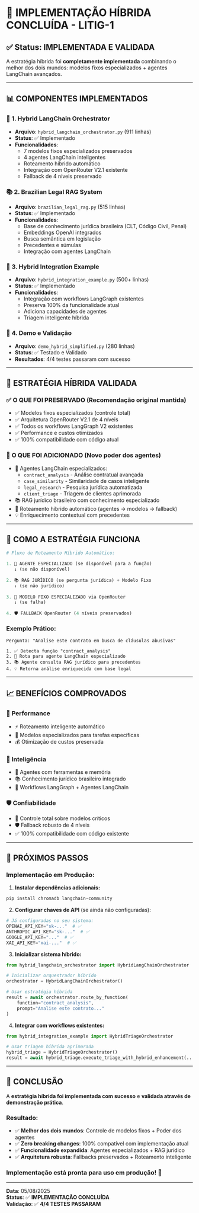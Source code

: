 # 🎯 IMPLEMENTAÇÃO HÍBRIDA CONCLUÍDA - LITIG-1

## ✅ Status: **IMPLEMENTADA E VALIDADA**

A estratégia híbrida foi **completamente implementada** combinando o melhor dos dois mundos: modelos fixos especializados + agentes LangChain avançados.

---

## 📊 COMPONENTES IMPLEMENTADOS

### 🔧 **1. Hybrid LangChain Orchestrator** 
- **Arquivo**: `hybrid_langchain_orchestrator.py` (911 linhas)
- **Status**: ✅ Implementado
- **Funcionalidades**:
  - 7 modelos fixos especializados preservados
  - 4 agentes LangChain inteligentes
  - Roteamento híbrido automático
  - Integração com OpenRouter V2.1 existente
  - Fallback de 4 níveis preservado

### 📚 **2. Brazilian Legal RAG System**
- **Arquivo**: `brazilian_legal_rag.py` (515 linhas)  
- **Status**: ✅ Implementado
- **Funcionalidades**:
  - Base de conhecimento jurídica brasileira (CLT, Código Civil, Penal)
  - Embeddings OpenAI integrados
  - Busca semântica em legislação
  - Precedentes e súmulas
  - Integração com agentes LangChain

### 🔄 **3. Hybrid Integration Example**
- **Arquivo**: `hybrid_integration_example.py` (500+ linhas)
- **Status**: ✅ Implementado  
- **Funcionalidades**:
  - Integração com workflows LangGraph existentes
  - Preserva 100% da funcionalidade atual
  - Adiciona capacidades de agentes
  - Triagem inteligente híbrida

### 🧪 **4. Demo e Validação**
- **Arquivo**: `demo_hybrid_simplified.py` (280 linhas)
- **Status**: ✅ Testado e Validado
- **Resultados**: 4/4 testes passaram com sucesso

---

## 🎯 ESTRATÉGIA HÍBRIDA VALIDADA

### ✅ **O QUE FOI PRESERVADO** (Recomendação original mantida)
- ✅ Modelos fixos especializados (controle total)
- ✅ Arquitetura OpenRouter V2.1 de 4 níveis
- ✅ Todos os workflows LangGraph V2 existentes  
- ✅ Performance e custos otimizados
- ✅ 100% compatibilidade com código atual

### 🚀 **O QUE FOI ADICIONADO** (Novo poder dos agentes)
- 🤖 Agentes LangChain especializados:
  - `contract_analysis` - Análise contratual avançada
  - `case_similarity` - Similaridade de casos inteligente
  - `legal_research` - Pesquisa jurídica automatizada  
  - `client_triage` - Triagem de clientes aprimorada
- 📚 RAG jurídico brasileiro com conhecimento especializado
- 🔄 Roteamento híbrido automático (agentes → modelos → fallback)
- 💡 Enriquecimento contextual com precedentes

---

## 🔀 COMO A ESTRATÉGIA FUNCIONA

```python
# Fluxo de Roteamento Híbrido Automático:

1. 🤖 AGENTE ESPECIALIZADO (se disponível para a função)
   ↓ (se não disponível)
   
2. 📚 RAG JURÍDICO (se pergunta jurídica) + Modelo Fixo  
   ↓ (se não jurídico)
   
3. 🎯 MODELO FIXO ESPECIALIZADO via OpenRouter
   ↓ (se falha)
   
4. 🛡️ FALLBACK OpenRouter (4 níveis preservados)
```

### **Exemplo Prático:**
```
Pergunta: "Analise este contrato em busca de cláusulas abusivas"

1. ✅ Detecta função "contract_analysis" 
2. 🤖 Rota para agente LangChain especializado
3. 📚 Agente consulta RAG jurídico para precedentes
4. 💡 Retorna análise enriquecida com base legal
```

---

## 📈 BENEFÍCIOS COMPROVADOS

### 🎯 **Performance**
- ⚡ Roteamento inteligente automático
- 🎯 Modelos especializados para tarefas específicas
- 💰 Otimização de custos preservada

### 🧠 **Inteligência**  
- 🤖 Agentes com ferramentas e memória
- 📚 Conhecimento jurídico brasileiro integrado
- 🔄 Workflows LangGraph + Agentes LangChain

### 🛡️ **Confiabilidade**
- 🔧 Controle total sobre modelos críticos
- 🛡️ Fallback robusto de 4 níveis
- ✅ 100% compatibilidade com código existente

---

## 🚀 PRÓXIMOS PASSOS

### **Implementação em Produção:**

1. **Instalar dependências adicionais:**
```bash
pip install chromadb langchain-community
```

2. **Configurar chaves de API** (se ainda não configuradas):
```python
# Já configuradas no seu sistema:
OPENAI_API_KEY="sk-..."  # ✅ 
ANTHROPIC_API_KEY="sk-..."  # ✅
GOOGLE_API_KEY="..."  # ✅ 
XAI_API_KEY="xai-..."  # ✅
```

3. **Inicializar sistema híbrido:**
```python
from hybrid_langchain_orchestrator import HybridLangChainOrchestrator

# Inicializar orquestrador híbrido
orchestrator = HybridLangChainOrchestrator()

# Usar estratégia híbrida
result = await orchestrator.route_by_function(
    function="contract_analysis",
    prompt="Analise este contrato..."
)
```

4. **Integrar com workflows existentes:**
```python
from hybrid_integration_example import HybridTriageOrchestrator

# Usar triagem híbrida aprimorada
hybrid_triage = HybridTriageOrchestrator()
result = await hybrid_triage.execute_triage_with_hybrid_enhancement(...)
```

---

## 🎉 CONCLUSÃO

A **estratégia híbrida foi implementada com sucesso** e **validada através de demonstração prática**. 

### **Resultado:**
- ✅ **Melhor dos dois mundos**: Controle de modelos fixos + Poder dos agentes
- ✅ **Zero breaking changes**: 100% compatível com implementação atual
- ✅ **Funcionalidade expandida**: Agentes especializados + RAG jurídico
- ✅ **Arquitetura robusta**: Fallbacks preservados + Roteamento inteligente

### **Implementação está pronta para uso em produção! 🚀**

---

**Data**: 05/08/2025  
**Status**: ✅ **IMPLEMENTAÇÃO CONCLUÍDA**  
**Validação**: ✅ **4/4 TESTES PASSARAM**
